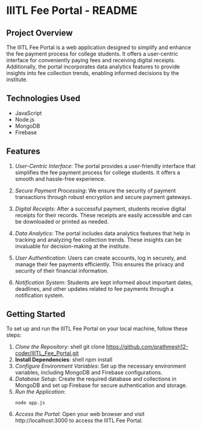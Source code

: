 # IIITL Fee Portal - README

## Project Overview

The IIITL Fee Portal is a web application designed to simplify and enhance the fee payment process for college students. It offers a user-centric interface for conveniently paying fees and receiving digital receipts. Additionally, the portal incorporates data analytics features to provide insights into fee collection trends, enabling informed decisions by the institute. 


## Technologies Used

- JavaScript
- Node.js
- MongoDB
- Firebase

## Features

1. *User-Centric Interface*: The portal provides a user-friendly interface that simplifies the fee payment process for college students. It offers a smooth and hassle-free experience.

2. *Secure Payment Processing*: We ensure the security of payment transactions through robust encryption and secure payment gateways.

3. *Digital Receipts*: After a successful payment, students receive digital receipts for their records. These receipts are easily accessible and can be downloaded or printed as needed.

4. *Data Analytics*: The portal includes data analytics features that help in tracking and analyzing fee collection trends. These insights can be invaluable for decision-making at the institute.

5. *User Authentication*: Users can create accounts, log in securely, and manage their fee payments efficiently. This ensures the privacy and security of their financial information.

6. *Notification System*: Students are kept informed about important dates, deadlines, and other updates related to fee payments through a notification system.

## Getting Started

To set up and run the IIITL Fee Portal on your local machine, follow these steps:

1. *Clone the Repository*:
   shell
   git clone <https://github.com/prathmesh12-coder/IIITL_Fee_Portal.git>
2. **Install Dependencies**:
   shell
   npm install
3. *Configure Environment Variables*:
   Set up the necessary environment variables, including MongoDB and Firebase configurations.
4. *Database Setup*:
   Create the required database and collections in MongoDB and set up Firebase for secure authentication and storage.
5. *Run the Application*:
   ```shell
   node app.js
6. *Access the Portal*:
   Open your web browser and visit http://localhost:3000 to access the IIITL Fee Portal.

